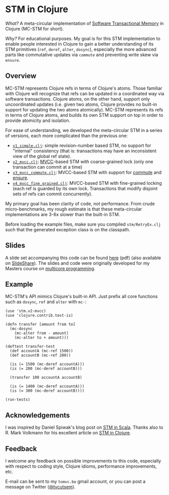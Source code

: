 STM in Clojure
==============

*What?* A meta-circular implementation of [Software Transactional Memory](http://clojure.org/refs) in Clojure (MC-STM for short).

*Why?* For educational purposes. My goal is for this STM implementation to enable people
interested in Clojure to gain a better understanding of its STM primitives (`ref`, `deref`,
`alter`, `dosync`), especially the more advanced parts like commutative updates via `commute`
and preventing write skew via `ensure`.

Overview
--------

MC-STM represents Clojure refs in terms of Clojure's atoms. Those familiar with Clojure will
recognize that refs can be updated in a coordinated way via software transactions. Clojure atoms, on the other hand, support only uncoordinated updates (i.e. given two atoms, Clojure provides no built-in support for updating the two atoms atomically). MC-STM represents its refs in terms of Clojure atoms, and builds its own STM support on top in order to provide atomicity and isolation.

For ease of understanding, we developed the meta-circular STM in a series of 
versions, each more complicated than the previous one:

- [`v1_simple.clj`](https://github.com/tvcutsem/stm-in-clojure/blob/master/stm/v1_simple.clj): simple revision-number based STM, no support for "internal" consistency (that is: transactions may have an inconsistent view of the global ref state).
- [`v2_mvcc.clj`](https://github.com/tvcutsem/stm-in-clojure/blob/master/stm/v2_mvcc.clj): [MVCC](http://en.wikipedia.org/wiki/Multiversion_concurrency_control)-based STM with 
  coarse-grained lock (only one transaction can commit at a time)
- [`v3_mvcc_commute.clj`](https://github.com/tvcutsem/stm-in-clojure/blob/master/stm/v3_mvcc_commute.clj): MVCC-based STM with support for [commute](http://clojure.github.com/clojure/clojure.core-api.html#clojure.core/commute) and [ensure](http://clojure.github.com/clojure/clojure.core-api.html#clojure.core/ensure).
- [`v4_mvcc_fine_grained.clj`](https://github.com/tvcutsem/stm-in-clojure/blob/master/stm/v4_mvcc_fine_grained.clj): MVCC-based STM with fine-grained locking (each ref is guarded by its own lock. Transactions that modify disjoint sets of refs can commit concurrently).

My primary goal has been clarity of code, not performance. From crude micro-benchmarks,
my rough estimate is that these meta-circular implementations are 3-6x slower than the built-in
STM.

Before loading the example files, make sure you compiled `stm/RetryEx.clj` such that the generated exception class is on the classpath.

Slides
------

A slide set accompanying this code can be found [here](http://soft.vub.ac.be/~tvcutsem/talks/presentations/STM-in-Clojure.pdf) (pdf) (also available on [SlideShare](http://www.slideshare.net/tvcutsem/stm-inclojure)).
The slides and code were originally developed for my Masters course on
[multicore programming](http://soft.vub.ac.be/~tvcutsem/multicore).

Example
-------

MC-STM's API mimics Clojure's built-in API. Just prefix all core functions such as `dosync`, 
`ref` and `alter` with `mc-`:

    (use 'stm.v2-mvcc)
    (use 'clojure.contrib.test-is)

    (defn transfer [amount from to]
      (mc-dosync
        (mc-alter from - amount)
        (mc-alter to + amount)))

    (deftest transfer-test
      (def accountA (mc-ref 1500))
      (def accountB (mc-ref 200))

      (is (= 1500 (mc-deref accountA)))
      (is (= 200 (mc-deref accountB)))

      (transfer 100 accountA accountB)

      (is (= 1400 (mc-deref accountA)))
      (is (= 300 (mc-deref accountB))))
      
    (run-tests)
    
Acknowledgements
----------------

I was inspired by Daniel Spiwak's blog post on [STM in Scala](http://www.codecommit.com/blog/scala/software-transactional-memory-in-scala).
Thanks also to R. Mark Volkmann for his excellent article on [STM in Clojure](http://java.ociweb.com/mark/stm/article.html).

Feedback
--------

I welcome any feedback on possible improvements to this code, especially
with respect to coding style, Clojure idioms, performance improvements, etc.

E-mail can be sent to my `tomvc.be` gmail account, or you can post a message on
Twitter ([@tvcutsem](http://twitter.com/tvcutsem)).